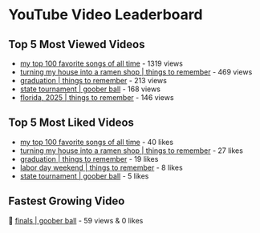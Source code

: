 # YouTube Video Leaderboard

## Top 5 Most Viewed Videos
- [my top 100 favorite songs of all time](https://youtu.be/zYnjnriU374) - 1319 views
- [turning my house into a ramen shop | things to remember](https://youtu.be/RBDZBPQs_fI) - 469 views
- [graduation | things to remember](https://youtu.be/l2r22Se8iw4) - 213 views
- [state tournament | goober ball](https://youtu.be/Ci5MFGdfzOE) - 168 views
- [florida, 2025 | things to remember](https://youtu.be/EGSwAs7yjAY) - 146 views

## Top 5 Most Liked Videos
- [my top 100 favorite songs of all time](https://youtu.be/zYnjnriU374) - 40 likes
- [turning my house into a ramen shop | things to remember](https://youtu.be/RBDZBPQs_fI) - 27 likes
- [graduation | things to remember](https://youtu.be/l2r22Se8iw4) - 19 likes
- [labor day weekend | things to remember](https://youtu.be/I6uEidcqydk) - 8 likes
- [state tournament | goober ball](https://youtu.be/Ci5MFGdfzOE) - 5 likes

## Fastest Growing Video
🔹 [finals | goober ball](https://youtu.be/srDTP8KR9QE) - 59 views & 0 likes
